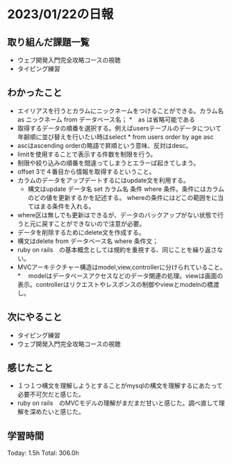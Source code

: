 # 2023/01/22の日報
## 取り組んだ課題一覧
* ウェブ開発入門完全攻略コースの視聴
* タイピング練習
## わかったこと
* エイリアスを行うとカラムにニックネームをつけることができる。カラム名 as ニックネーム from データベース名；
  *　as は省略可能である
* 取得するデータの順番を選択する。例えばusersテーブルのデータについて年齢順に並び替えを行いたい時はselect * from users order by age asc
* ascはascending orderの略語で昇順という意味、反対はdesc。
* limitを使用することで表示する件数を制限を行う。
* 制限や絞り込みの順番を間違ってしまうとエラーば起きてしまう。
* offset 3で４番目から情報を取得するということ。
* カラムのデータをアップデートするにはupdate文を利用する。
  * 構文はupdate データ名 set カラム名 条件 where 条件。条件にはカラムのどの値を更新するかを記述する。 whereの条件にはどこの範囲をに当てはまる条件を入れる。
* where区は無しでも更新はできるが、データのバックアップがない状態で行うと元に戻すことができないので注意が必要。
* データを削除するためにdelete文を作成する。
 * 構文はdelete from データベース名 where 条件文；
* ruby on rails　の基本概念としては規約を重視する、同じことを繰り返さない。
* MVCアーキテクチャー構造はmodel,view,controllerに分けられていること。
 *　 modelはデータベースアクセスなどのデータ関連の処理。viewは画面の表示。controllerはリクエストやレスポンスの制御やviewとmodelnの橋渡し。   
## 次にやること
* タイピング練習
* ウェブ開発入門完全攻略コースの視聴
## 感じたこと
* １つ１つ構文を理解しようとすることがmysqlの構文を理解するにあたって必要不可欠だと感じた。
* ruby on rails　のMVCモデルの理解がまだまだ甘いと感じた。調べ直して理解を深めたいと感じた。
## 学習時間
Today: 1.5h
Total: 306.0h
